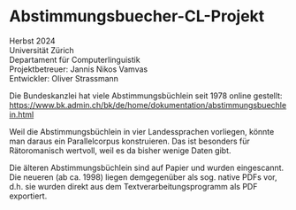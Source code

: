 # Abstimmungsbuecher-CL-Projekt

Herbst 2024  
Universität Zürich  
Departament für Computerlinguistik  
Projektbetreuer: Jannis Nikos Vamvas  
Entwickler: Oliver Strassmann  

Die Bundeskanzlei hat viele Abstimmungsbüchlein seit 1978 online gestellt: https://www.bk.admin.ch/bk/de/home/dokumentation/abstimmungsbuechlein.html

Weil die Abstimmungsbüchlein in vier Landessprachen vorliegen, könnte man daraus ein Parallelcorpus konstruieren. Das ist besonders für Rätoromanisch wertvoll, weil es da bisher wenige Daten gibt.

Die älteren Abstimmungsbüchlein sind auf Papier und wurden eingescannt. Die neueren (ab ca. 1998) liegen demgegenüber als sog. native PDFs vor, d.h. sie wurden direkt aus dem Textverarbeitungsprogramm als PDF exportiert.
